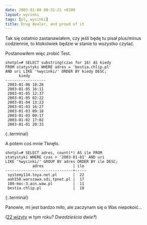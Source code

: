 ```yaml
---
date: 2003-01-08 00:31:21 +0100
layout: wycinki
tags: [pl, wycinki]
title: Drug dealer, and proud of it
---
```


Tak się ostatnio zastanawiałem, czy jeśli będę tu pisał plus/minus codziennie, to ktokolwiek będzie w stanie to wszystko czytać.

Postanowiłem więc zrobić Test.

~~~
shotpl=# SELECT substring(czas for 16) AS kiedy
FROM statystyki WHERE adres = 'bestia.chlip.pl'
AND uri LIKE '%wycinki/' ORDER BY kiedy DESC;
      kiedy       
------------------
 2003-01-06 10:26 
 2003-01-05 16:11 
 2003-01-05 12:37 
 2003-01-05 02:22 
 2003-01-04 13:23 
 2003-01-03 16:27 
 2003-01-03 09:18 
 2003-01-03 09:17 
 2003-01-02 17:02 
 2003-01-01 20:33 
~~~
{:.terminal}

A potem coś mnie Tknęło.

~~~
shotpl=# SELECT adres, count(*) AS ile FROM
statystyki WHERE czas > '2003-01-01' AND uri
LIKE '%wycinki/' GROUP BY adres ORDER BY ile DESC;
            adres             | ile 
------------------------------+-----
 systemy114.toya.net.pl       |  22 
 aah158.warszawa.sdi.tpnet.pl |  17 
 180-moc-3.acn.waw.pl         |  11 
 bestia.chlip.pl              |  10 
~~~
{:.terminal}

Panowie, mi jest bardzo miło, ale zaczynam się o Was niepokoić…

([22 wizyty](http://tenteges.net/ 'systemy114.toya.net.pl = Klus') w tym roku? _Dwadzieścia dwie‽_)
